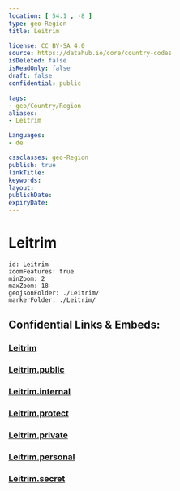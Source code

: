 ```yaml
---
location: [ 54.1 , -8 ] 
type: geo-Region
title: Leitrim

license: CC BY-SA 4.0
source: https://datahub.io/core/country-codes
isDeleted: false
isReadOnly: false
draft: false
confidential: public

tags:
- geo/Country/Region
aliases:
- Leitrim

Languages:
- de

cssclasses: geo-Region
publish: true
linkTitle: 
keywords: 
layout: 
publishDate: 
expiryDate: 
---
```


# Leitrim

```leaflet
id: Leitrim
zoomFeatures: true 
minZoom: 2 
maxZoom: 18
geojsonFolder: ./Leitrim/
markerFolder: ./Leitrim/
```


## Confidential Links & Embeds: 

### [Leitrim](/_Standards/Earth/Continent/Europe/Europe~North/Ireland/Ireland,Provinces/Connacht/Leitrim.md) 

### [Leitrim.public](/_public/Earth/Continent/Europe/Europe~North/Ireland/Ireland,Provinces/Connacht/Leitrim.public.md) 

### [Leitrim.internal](/_internal/Earth/Continent/Europe/Europe~North/Ireland/Ireland,Provinces/Connacht/Leitrim.internal.md) 

### [Leitrim.protect](/_protect/Earth/Continent/Europe/Europe~North/Ireland/Ireland,Provinces/Connacht/Leitrim.protect.md) 

### [Leitrim.private](/_private/Earth/Continent/Europe/Europe~North/Ireland/Ireland,Provinces/Connacht/Leitrim.private.md) 

### [Leitrim.personal](/_personal/Earth/Continent/Europe/Europe~North/Ireland/Ireland,Provinces/Connacht/Leitrim.personal.md) 

### [Leitrim.secret](/_secret/Earth/Continent/Europe/Europe~North/Ireland/Ireland,Provinces/Connacht/Leitrim.secret.md)

